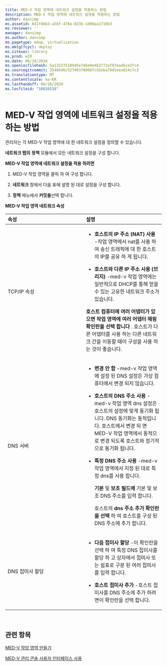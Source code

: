 ```yaml
---
title: MED-V 작업 영역에 네트워크 설정을 적용하는 방법
description: MED-V 작업 영역에 네트워크 설정을 적용하는 방법
author: dansimp
ms.assetid: 641f46b3-a56f-478a-823b-1d90aa1716b3
ms.reviewer: ''
manager: dansimp
ms.author: dansimp
ms.pagetype: mdop, virtualization
ms.mktglfcycl: deploy
ms.sitesec: library
ms.prod: w10
ms.date: 06/16/2016
ms.openlocfilehash: 5a13227518945e74be9e4b3772af97eadbce3fc4
ms.sourcegitcommit: 354664bc527d93f80687cd2eba70d1eea024c7c3
ms.translationtype: MT
ms.contentlocale: ko-KR
ms.lasthandoff: 06/26/2020
ms.locfileid: "10826518"
---
```

# MED-V 작업 영역에 네트워크 설정을 적용하는 방법


관리자는 각 MED-V 작업 영역에 대 한 네트워크 설정을 정의할 수 있습니다.

**네트워크 탭의** **정책** 모듈에서 모든 네트워크 설정을 구성 합니다.

**MED-V 작업 영역에 네트워크 설정을 적용 하려면**

1.  MED-V 작업 영역을 클릭 하 여 구성 합니다.

2.  **네트워크** 창에서 다음 표에 설명 된 대로 설정을 구성 합니다.

3.  **정책** 메뉴에서 **커밋을**선택 합니다.

**MED-V 작업 영역 네트워크 속성**

<table>
<colgroup>
<col width="50%" />
<col width="50%" />
</colgroup>
<thead>
<tr class="header">
<th align="left">속성</th>
<th align="left">설명</th>
</tr>
</thead>
<tbody>
<tr class="odd">
<td align="left"><p>TCP/IP 속성</p></td>
<td align="left"><ul>
<li><p><strong>호스트의 IP 주소 (NAT) 사용 </strong> -작업 영역에서 nat를 사용 하 여 송신 트래픽에 대 한 호스트의 IP를 공유 하 게 됩니다.</p></li>
<li><p><strong>호스트와 다른 IP 주소 사용 (브리지) </strong> -med-v 작업 영역에는 일반적으로 DHCP를 통해 얻을 수 있는 고유한 네트워크 주소가 있습니다.</p></li>
</ul>
<p><strong>호스트 컴퓨터에 여러 어댑터가 있으면 작업 영역에 여러 어댑터 매핑 확인란을 선택 합니다 </strong> . 호스트가 다른 어댑터를 사용 하는 다른 네트워크 간을 이동할 때이 구성을 사용 하는 것이 좋습니다.</p></td>
</tr>
<tr class="even">
<td align="left"><p>DNS 서버</p></td>
<td align="left"><ul>
<li><p><strong>변경 안 함 </strong> -med-v 작업 영역에 설정 된 DNS 설정은 가상 컴퓨터에서 변경 되지 않습니다.</p></li>
<li><p><strong>호스트의 DNS 주소 사용 </strong> -med-v 작업 영역 dns 설정은 호스트의 설정에 맞게 동기화 됩니다. DNS 동기화는 동적입니다. 호스트에서 변경 되 면 MED-V 작업 영역에서 동적으로 변경 되도록 호스트와 정기적으로 동기화 됩니다.</p></li>
<li><p><strong>특정 DNS 주소 사용 </strong> -med-v 작업 영역에서 지정 된 대로 특정 dns를 사용 합니다.</p>
<p><strong>기본 </strong> 및 <strong> 보조 필드에 </strong> 기본 및 보조 DNS 주소를 입력 합니다.</p>
<p>호스트의 <strong> dns 주소 추가 확인란을 선택 </strong> 하 여 호스트를 구성 된 DNS 주소에 추가 합니다.</p></li>
</ul></td>
</tr>
<tr class="odd">
<td align="left"><p>DNS 접미사 할당</p></td>
<td align="left"><ul>
<li><p><strong>다음 접미사 할당 </strong> -이 확인란을 선택 하 여 특정 DNS 접미사를 할당 하 고 상자에서 접미사 또는 쉼표로 구분 된 여러 접미사를 입력 합니다.</p></li>
<li><p><strong>호스트 접미사 추가 </strong> -호스트 접미사를 DNS 주소에 추가 하려면이 확인란을 선택 합니다.</p></li>
</ul></td>
</tr>
</tbody>
</table>

 

## 관련 항목


[MED-V 작업 영역 만들기](creating-a-med-v-workspacemedv-10-sp1.md)

[MED-V 관리 콘솔 사용자 인터페이스 사용](using-the-med-v-management-console-user-interface.md)

 

 





